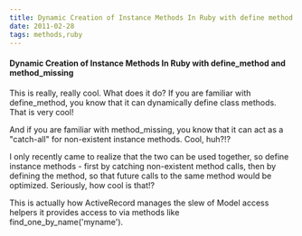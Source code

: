 ```yaml
---
title: Dynamic Creation of Instance Methods In Ruby with define method and method missing
date: 2011-02-28
tags: methods,ruby
---
```

#### Dynamic Creation of Instance Methods In Ruby with define\_method and method\_missing

This is really, really cool. What does it do? If you are familiar with define\_method, you know that it can dynamically define class methods. That is very cool!

And if you are familiar with method\_missing, you know that it can act as a "catch-all" for non-existent instance methods. Cool, huh?!?

I only recently came to realize that the two can be used together, so define instance methods - first by catching non-existent method calls, then by defining the method, so that future calls to the same method would be optimized. Seriously, how cool is that!?

This is actually how ActiveRecord manages the slew of Model access helpers it provides access to via methods like find\_one\_by\_name('myname').

